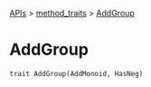 [APIs](../index.md) > [method_traits](./index.md) > [AddGroup]()

# AddGroup

```
trait AddGroup(AddMonoid, HasNeg)
```
